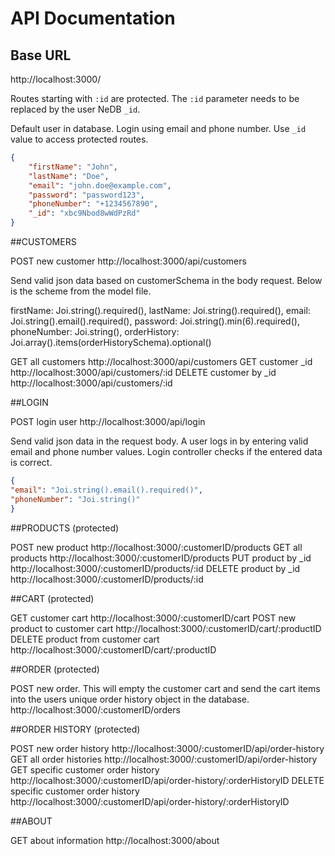 # API Documentation

## Base URL

http://localhost:3000/

Routes starting with `:id` are protected. The `:id` parameter needs to be replaced by the user NeDB `_id`.

Default user in database. Login using email and phone number. Use `_id` value to access protected routes.

````json
{
    "firstName": "John",
    "lastName": "Doe",
    "email": "john.doe@example.com",
    "password": "password123",
    "phoneNumber": "+1234567890",
    "_id": "xbc9Nbod8wWdPzRd"
}
````


##CUSTOMERS

POST new customer http://localhost:3000/api/customers

Send valid json data based on customerSchema in the body request. Below is the scheme from the model file.

firstName: Joi.string().required(),
lastName: Joi.string().required(),
email: Joi.string().email().required(),
password: Joi.string().min(6).required(),
phoneNumber: Joi.string(),
orderHistory: Joi.array().items(orderHistorySchema).optional()

GET all customers http://localhost:3000/api/customers
GET customer _id http://localhost:3000/api/customers/:id
DELETE customer by _id http://localhost:3000/api/customers/:id




##LOGIN

POST login user http://localhost:3000/api/login

Send valid json data in the request body. A user logs in by entering valid email and phone number values. Login controller checks if the entered data is correct.

````json
{
"email": "Joi.string().email().required()",
"phoneNumber": "Joi.string()"
}
````






##PRODUCTS (protected)

POST new product http://localhost:3000/:customerID/products
GET all products http://localhost:3000/:customerID/products
PUT product by _id http://localhost:3000/:customerID/products/:id
DELETE product by _id http://localhost:3000/:customerID/products/:id




##CART (protected)

GET customer cart http://localhost:3000/:customerID/cart
POST new product to customer cart http://localhost:3000/:customerID/cart/:productID
DELETE product from customer cart http://localhost:3000/:customerID/cart/:productID




##ORDER (protected)

POST new order. This will empty the customer cart and send the cart items into the users unique order history object in the database. http://localhost:3000/:customerID/orders




##ORDER HISTORY (protected)

POST new order history http://localhost:3000/:customerID/api/order-history
GET all order histories http://localhost:3000/:customerID/api/order-history
GET specific customer order history http://localhost:3000/:customerID/api/order-history/:orderHistoryID
DELETE specific customer order history http://localhost:3000/:customerID/api/order-history/:orderHistoryID




##ABOUT

GET about information http://localhost:3000/about

